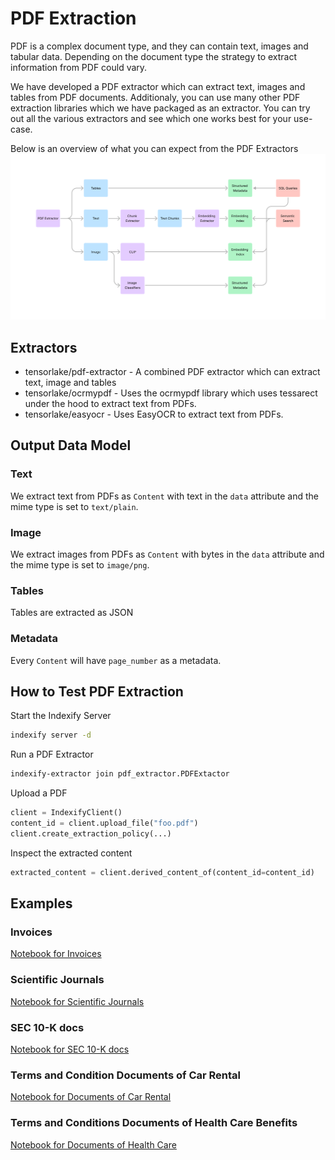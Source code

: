 # PDF Extraction

PDF is a complex document type, and they can contain text, images and tabular data. Depending on the document type the strategy to extract information from PDF could vary. 

We have developed a PDF extractor which can extract text, images and tables from PDF documents. Additionaly, you can use many other PDF extraction libraries which we have 
packaged as an extractor. You can try out all the various extractors and see which one works best for your use-case.

Below is an overview of what you can expect from the PDF Extractors
![PDF Extraction High Level](../images/PDF_Usecase.png)

## Extractors
* tensorlake/pdf-extractor - A combined PDF extractor which can extract text, image and tables
* tensorlake/ocrmypdf - Uses the ocrmypdf library which uses tessarect under the hood to extract text from PDFs.
* tensorlake/easyocr - Uses EasyOCR to extract text from PDFs.

## Output Data Model
### Text
We extract text from PDFs as `Content` with text in the `data` attribute and the mime type is set to `text/plain`. 

### Image 
We extract images from PDFs as `Content` with bytes in the `data` attribute and the mime type is set to `image/png`. 

### Tables
Tables are extracted as JSON 

### Metadata
Every `Content` will have `page_number` as a metadata. 


## How to Test PDF Extraction

Start the Indexify Server 
```bash
indexify server -d
```

Run a PDF Extractor 
```bash
indexify-extractor join pdf_extractor.PDFExtactor
```

Upload a PDF 

```python
client = IndexifyClient()
content_id = client.upload_file("foo.pdf")
client.create_extraction_policy(...)
```

Inspect the extracted content
```python
extracted_content = client.derived_content_of(content_id=content_id)
```



## Examples 

### Invoices
[Notebook for Invoices](../examples/Invoices.ipynb)

### Scientific Journals
[Notebook for Scientific Journals](../examples/Scientific_Journals.ipynb)

### SEC 10-K docs
[Notebook for SEC 10-K docs](../examples/SEC_10_K_docs.ipynb)

### Terms and Condition Documents of Car Rental
[Notebook for Documents of Car Rental](../examples/Terms_and_Condition_Documents_of_Car_Rental.ipynb)

### Terms and Conditions Documents of Health Care Benefits
[Notebook for Documents of Health Care](../examples/Terms_and_Conditions_Documents_of_Health_Care_Benefits.ipynb)
